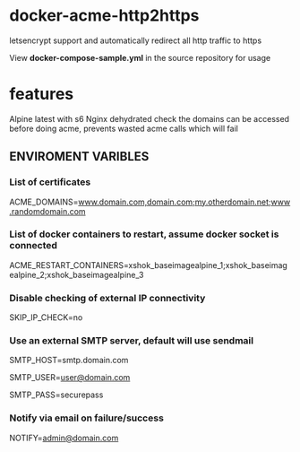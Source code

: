 # docker-acme-http2https
letsencrypt support and automatically redirect all http traffic to https

View **docker-compose-sample.yml** in the source repository for usage

# features
Alpine latest with s6
Nginx
dehydrated
check the domains can be accessed before doing acme, prevents wasted acme calls which will fail

## ENVIROMENT VARIBLES

### List of certificates
ACME_DOMAINS=www.domain.com,domain.com;my.otherdomain.net;www.randomdomain.com

### List of docker containers to restart, assume docker socket is connected
ACME_RESTART_CONTAINERS=xshok_baseimagealpine_1;xshok_baseimagealpine_2;xshok_baseimagealpine_3

### Disable checking of external IP connectivity
SKIP_IP_CHECK=no

### Use an external SMTP server, default will use sendmail
SMTP_HOST=smtp.domain.com

SMTP_USER=user@domain.com

SMTP_PASS=securepass

### Notify via email on failure/success
 NOTIFY=admin@domain.com
